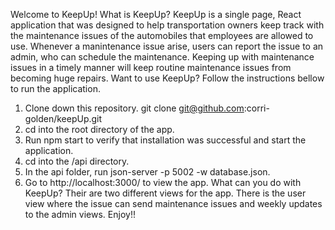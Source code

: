 Welcome to KeepUp!
What is KeepUp? KeepUp is a single page, React application that was designed to help transportation owners keep track with the maintenance issues of the automobiles that employees are allowed to use. Whenever a manintenance issue arise, users can report the issue to an admin, who can schedule the maintenance. Keeping up with maintenance issues in a timely manner will keep routine maintenance issues from becoming huge repairs.
Want to use KeepUp? Follow the instructions bellow to run the application.
1.	Clone down this repository. git clone git@github.com:corri-golden/keepUp.git
2.	cd into the root directory of the app.
3.	Run npm start to verify that installation was successful and start the application.
4.	cd into the /api directory.
5.	In the api folder, run json-server -p 5002 -w database.json.
6.	Go to http://localhost:3000/ to view the app.
What can you do with KeepUp? Their are two different views for the app. There is the user view where the issue can send maintenance issues and weekly updates to the admin views.
Enjoy!!
